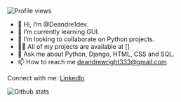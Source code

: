 ![Profile views](https://komarev.com/ghpvc/?username=Deandre1dev)

- 👋 Hi, I’m @Deandre1dev.
- 🌱 I’m currently learning GUI.
- 👯 I’m looking to collaborate on Python projects.
- 👨‍💻 All of my projects are available at
  []
- 💬 Ask me about Python, Django, HTML, CSS and SQL.
- 📫 How to reach me [deandrewright333@gmail.com](deandrewright333@gmail.com)

 Connect with me:
 [LinkedIn](www.linkedin.com/in/deandre-wright-b99694265)

 ![Github stats](https://github-readme-stats.vercel.app/api?username=Deandre1dev)


<!---
Deandre1dev/Deandre1dev is a ✨ special ✨ repository because its `README.md` (this file) appears on your GitHub profile.
You can click the Preview link to take a look at your changes.
--->
